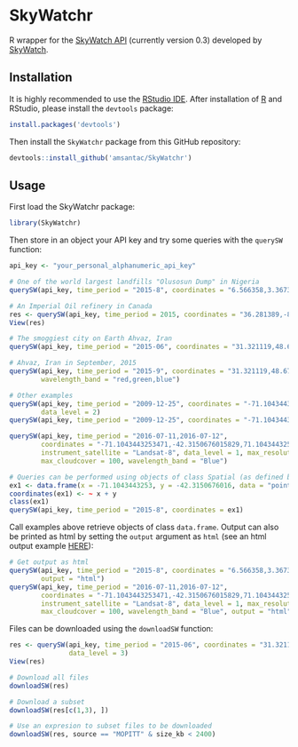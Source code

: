 
# SkyWatchr

R wrapper for the [SkyWatch API] (currently version 0.3) developed by [SkyWatch].

## Installation

It is highly recommended to use the [RStudio IDE]. After installation of [R] and RStudio, please install the `devtools` package:


```r
install.packages('devtools')
```

Then install the `SkyWatchr` package from this GitHub repository:


```r
devtools::install_github('amsantac/SkyWatchr')
```

## Usage

First load the SkyWatchr package:


```r
library(SkyWatchr)
```

Then store in an object your API key and try some queries with the `querySW` function:


```r
api_key <- "your_personal_alphanumeric_api_key"

# One of the world largest landfills "Olusosun Dump" in Nigeria
querySW(api_key, time_period = "2015-8", coordinates = "6.566358,3.367358,6.586358,3.387358")

# An Imperial Oil refinery in Canada
res <- querySW(api_key, time_period = 2015, coordinates = "36.281389,-80.060278", data_level = 3)
View(res)

# The smoggiest city on Earth Ahvaz, Iran
querySW(api_key, time_period = "2015-06", coordinates = "31.321119,48.676074", data_level = 3)

# Ahvaz, Iran in September, 2015
querySW(api_key, time_period = "2015-9", coordinates = "31.321119,48.676074", data_level = 1, 
        wavelength_band = "red,green,blue")

# Other examples
querySW(api_key, time_period = "2009-12-25", coordinates = "-71.1043443253471,-42.3150676015829", 
        data_level = 2)
querySW(api_key, time_period = "2009-12-25", coordinates = "-71.1043443253471,-42.3150676015829")

querySW(api_key, time_period = "2016-07-11,2016-07-12", 
        coordinates = "-71.1043443253471,-42.3150676015829,71.1043443253471,-42.3150676015829,71.1043443253471,42.3150676015829,-71.1043443253471,42.3150676015829,-71.1043443253471,-42.3150676015829",
        instrument_satellite = "Landsat-8", data_level = 1, max_resolution = 30, 
        max_cloudcover = 100, wavelength_band = "Blue")

# Queries can be performed using objects of class Spatial (as defined by the sp package) projected in geographic coordinates
ex1 <- data.frame(x = -71.1043443253, y = -42.3150676016, data = "point")
coordinates(ex1) <- ~ x + y
class(ex1)
querySW(api_key, time_period = "2015-8", coordinates = ex1)
```

Call examples above retrieve objects of class `data.frame`. Output can also be printed as html by setting the `output` argument as `html` (see an html output example [HERE]):


```r
# Get output as html
querySW(api_key, time_period = "2015-8", coordinates = "6.566358,3.367358,6.586358,3.387358", 
        output = "html")
querySW(api_key, time_period = "2016-07-11,2016-07-12", 
        coordinates = "-71.1043443253471,-42.3150676015829,71.1043443253471,-42.3150676015829,71.1043443253471,42.3150676015829,-71.1043443253471,42.3150676015829,-71.1043443253471,-42.3150676015829",
        instrument_satellite = "Landsat-8", data_level = 1, max_resolution = 30, 
        max_cloudcover = 100, wavelength_band = "Blue", output = "html")
```

Files can be downloaded using the `downloadSW` function:


```r
res <- querySW(api_key, time_period = "2015-06", coordinates = "31.321119,48.676074", 
               data_level = 3)
View(res)

# Download all files
downloadSW(res)

# Download a subset
downloadSW(res[c(1,3), ])

# Use an expresion to subset files to be downloaded
downloadSW(res, source == "MOPITT" & size_kb < 2400)
```

[SkyWatch]: http://www.skywatch.co/
[SkyWatch API]: https://github.com/skywatchspaceapps/api/blob/master/README.md
[R]: https://cran.r-project.org/
[RStudio IDE]: https://www.rstudio.com/products/rstudio/download/
[HERE]: https://amsantac.github.io/SkyWatchr/examples/html_output_example.html
